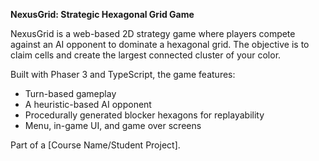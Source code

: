 **NexusGrid: Strategic Hexagonal Grid Game**

NexusGrid is a web-based 2D strategy game where players compete against an AI opponent to dominate a hexagonal grid. The objective is to claim cells and create the largest connected cluster of your color. 

Built with Phaser 3 and TypeScript, the game features:
- Turn-based gameplay
- A heuristic-based AI opponent
- Procedurally generated blocker hexagons for replayability
- Menu, in-game UI, and game over screens

Part of a [Course Name/Student Project].
